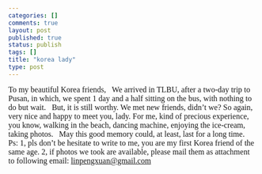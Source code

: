 ```yaml
--- 
categories: []
comments: true
layout: post
published: true
status: publish
tags: []
title: "korea lady"
type: post
---
```

<div id="msgcns!3725CC0EE38B1F6!115" class="bvMsg">
<font face="Times New Roman" size="3">To my beautiful Korea friends,</font> <font face="Times New Roman" size="3"> </font> <font face="Times New Roman" size="3">We arrived in TLBU, after a two-day trip to Pusan, in which, we spent 1 day and a half sitting on the bus, with nothing to do but wait.</font> <font face="Times New Roman" size="3"> </font> <font face="Times New Roman" size="3">But, it is still worthy. We met new friends, didn’t we? So again, very nice and happy to meet you, lady. For me, kind of precious experience, you know, walking in the beach, dancing machine, enjoying the ice-cream, taking photos. </font> <font face="Times New Roman" size="3"> </font> <font face="Times New Roman" size="3">May this good memory could, at least, last for a long time.</font> <font face="Times New Roman" size="3"> </font> <font face="Times New Roman" size="3">Ps: 1, pls don’t be hesitate to write to me, you are my first Korea friend of the same age. </font> <font face="Times New Roman" size="3">2, if photos we took are available, please mail them as attachment to following email:</font> <a href="mailto:linpengxuan@gmail.com"><font face="Times New Roman" size="3">linpengxuan@gmail.com</font></a><font face="Times New Roman" size="3">  </font> <font face="Times New Roman" size="3"> </font> </div>
